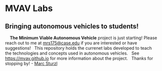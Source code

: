 # MVAV Labs
## Bringing autonomous vehicles to students!
&nbsp;
&nbsp;
**The Minimum Viable Autonomous Vehicle** project is just starting! Please reach out to me at mrs175@case.edu if you are interested or have suggestions!
&nbsp;
This repository holds the currenet labs developed to teach the technologies and concepts used in autonomous vehicles.
&nbsp;
See https://mvav.github.io for more information about the project.
&nbsp;
Thanks for stopping by! - [Marc Sturzl](https://sturzl.com/)
